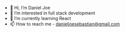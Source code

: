 - 👋 Hi, I’m Daniel Joe
- 👀 I’m interested in full stack development
- 🌱 I’m currently learning React
- 📫 How to reach me - danieljoesebastian@gmail.com
